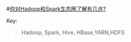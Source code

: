 #[你对Hadoop和Spark生态圈了解有几许?]( http://www.36dsj.com/archives/40723)

Key:
> Hadoop, Spark, Hive, HBase,YARN,HDFS
